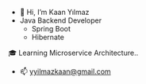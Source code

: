 - 👋 Hi, I’m Kaan Yılmaz
- Java Backend Developer
   - Spring Boot
   - Hibernate
   
🎓 Learning Microservice Architecture..

- 📫 yyilmazkaan@gmail.com

<!---
yykaan/yykaan is a ✨ special ✨ repository because its `README.md` (this file) appears on your GitHub profile.
You can click the Preview link to take a look at your changes.
--->
